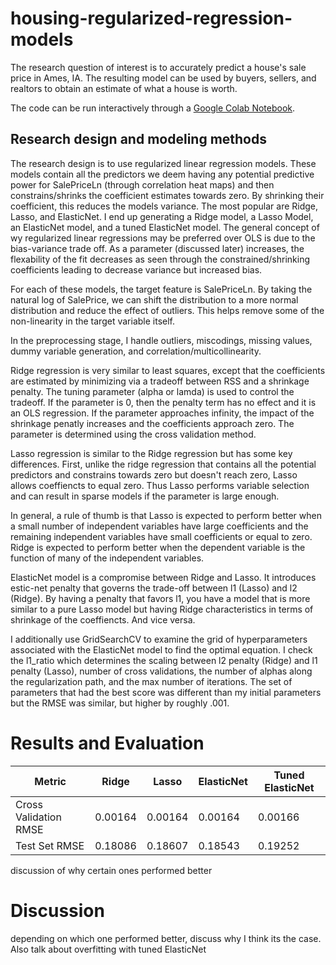 # housing-regularized-regression-models
The research question of interest is to accurately predict a house's sale price in Ames, IA. The resulting model can be used by buyers, sellers, and realtors to obtain an estimate of what a house is worth. 

The code can be run interactively through a [Google Colab Notebook](https://colab.research.google.com/github/jhancuch/housing-regularized-regression-models/blob/main/housing-price-predictions.ipynb).

## Research design and modeling methods
The research design is to use regularized linear regression models. These models contain all the predictors we deem having any potential predictive power for SalePriceLn (through correlation heat maps) and then constrains/shrinks the coefficient estimates towards zero. By shrinking their coefficient, this reduces the models variance. The most popular are Ridge, Lasso, and ElasticNet. I end up generating a Ridge model, a Lasso Model, an ElasticNet model, and a tuned ElasticNet model. The general concept of wy regularized linear regressions may be preferred over OLS is due to the bias-variance trade off. As a parameter (discussed later) increases, the flexability of the fit decreases as seen through the constrained/shrinking coefficients leading to decrease variance but increased bias.

For each of these models, the target feature is SalePriceLn. By taking the natural log of SalePrice, we can shift the distribution to a more normal distribution and reduce the effect of outliers. This helps remove some of the non-linearity in the target variable itself.

In the preprocessing stage, I handle outliers, miscodings, missing values, dummy variable generation, and correlation/multicollinearity. 

Ridge regression is very similar to least squares, except that the coefficients are estimated by minimizing via a tradeoff between RSS and a shrinkage penalty. The tuning parameter (alpha or lamda) is used to control the tradeoff. If the parameter is 0, then the penalty term has no effect and it is an OLS regression. If the parameter approaches infinity, the impact of the shrinkage penatly increases and the coefficients approach zero. The parameter is determined using the cross validation method.

Lasso regression is similar to the Ridge regression but has some key differences. First, unlike the ridge regression that contains all the potential predictors and constrains towards zero but doesn't reach zero, Lasso allows coeffiencts to equal zero. Thus Lasso performs variable selection and can result in sparse models if the parameter is large enough.

In general, a rule of thumb is that Lasso is expected to perform better when a small number of independent variables have large coefficients and the remaining independent variables have small coefficients or equal to zero. Ridge is expected to perform better when the dependent variable is the function of many of the independent variables. 

ElasticNet model is a compromise between Ridge and Lasso. It introduces estic-net penalty that governs the trade-off between l1 (Lasso) and l2 (Ridge). By having a penalty that favors l1, you have a model that is more similar to a pure Lasso model but having Ridge characteristics in terms of shrinkage of the coeffiencts. And vice versa.

I additionally use GridSearchCV to examine the grid of hyperparameters associated with the ElasticNet model to find the optimal equation. I check the l1_ratio which determines the scaling between l2 penalty (Ridge) and l1 penalty (Lasso), number of cross validations, the number of alphas along the regularization path, and the max number of iterations. The set of parameters that had the best score was different than my initial parameters but the RMSE was similar, but higher by roughly .001. 

# Results and Evaluation
| Metric | Ridge | Lasso | ElasticNet | Tuned ElasticNet |
|---     | ---   | ---   |---         |---               |
| Cross Validation RMSE | 0.00164 | 0.00164 | 0.00164 | 0.00166 |
| Test Set RMSE | 0.18086 | 0.18607 | 0.18543 | 0.19252 |


discussion of why certain ones performed better

# Discussion
depending on which one performed better, discuss why I think its the case. Also talk about overfitting with tuned ElasticNet
